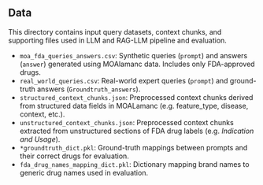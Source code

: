## Data

This directory contains input query datasets, context chunks, and supporting files used in LLM and RAG-LLM pipeline and evaluation. 

- `moa_fda_queries_answers.csv`: Synthetic queries (`prompt`) and answers (`answer`) generated using MOAlamanc data. Includes only FDA-approved drugs.
- `real_world_queries.csv`: Real-world expert queries (`prompt`) and ground-truth answers (`Groundtruth_answers`).
- `structured_context_chunks.json`: Preprocessed context chunks derived from structured data fields in MOALamanc (e.g. feature_type, disease, context, etc.).
- `unstructured_context_chunks.json`: Preprocessed context chunks extracted from unstructured sections of FDA drug labels (e.g. *Indication and Usage*).
- `*groundtruth_dict.pkl`: Ground-truth mappings between prompts and their correct drugs for evaluation.
- `fda_drug_names_mapping_dict.pkl`: Dictionary mapping brand names to generic drug names used in evaluation.


